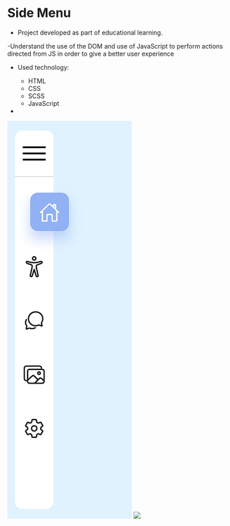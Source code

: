 # Side Menu
- Project developed as part of educational learning.

-Understand the use of the DOM and use of JavaScript to perform actions directed from JS in order to give a better user experience

- Used technology:
  + HTML ![]()
  + CSS ![]()
  + SCSS ![]()
  + JavaScript ![]()

- 

![](./img/preview.png)
![](./img/preview2s.png)
